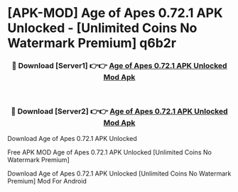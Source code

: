 # [APK-MOD] Age of Apes 0.72.1 APK Unlocked - [Unlimited Coins No Watermark Premium] q6b2r



<div align="center">
<h3>🔴 Download [Server1] 👉👉 <a href="https://momento.my/?title=Age_of_Apes_0.72.1_APK_Unlocked">Age of Apes 0.72.1 APK Unlocked Mod Apk</a></h3><br>

<h3>🔴 Download [Server2] 👉👉 <a href="https://momento.my/?title=Age_of_Apes_0.72.1_APK_Unlocked">Age of Apes 0.72.1 APK Unlocked Mod Apk</a></h3>
</div>



Download Age of Apes 0.72.1 APK Unlocked 

Free APK MOD Age of Apes 0.72.1 APK Unlocked [Unlimited Coins No Watermark Premium]

Download Age of Apes 0.72.1 APK Unlocked [Unlimited Coins No Watermark Premium] Mod For Android
